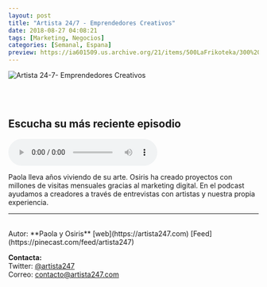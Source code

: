 ```yaml
---
layout: post
title: "Artista 24/7 - Emprendedores Creativos"
date: 2018-08-27 04:08:21
tags: [Marketing, Negocios]
categories: [Semanal, Espana]
preview: https://ia601509.us.archive.org/21/items/500LaFrikoteka/300%20artista247-portada%20-%20Osiris%20Magro.jpeg
---
```


![Artista 24-7- Emprendedores Creativos](https://ia801509.us.archive.org/21/items/500LaFrikoteka/500%20artista247-portada%20-%20Osiris%20Magro.jpeg)

<br/>
<br/>

## Escucha su más reciente episodio

<!--reproductor-feed=https://pinecast.com/feed/artista247-->
<!--reproductor-start-->
<audio id="audio" preload="auto" controls="" src="https://pinecast.com/listen/04e680e5-f10c-4512-befc-4df817e69134.mp3?source=rss&ext=asset.mp3"></audio>
<!--reproductor-end-->

Paola lleva años viviendo de su arte. Osiris ha creado proyectos con millones de visitas mensuales gracias al marketing digital. En el podcast ayudamos a creadores a través de entrevistas con artistas y nuestra propia experiencia.

_ _ _

<br>
Autor: **Paola y Osiris**  
[web](https://artista247.com)  
[Feed](https://pinecast.com/feed/artista247)  


**Contacta:**  
Twitter: [@artista247](https://twitter.com/artista247)  
Correo: [contacto@artista247.com](mailto:contacto@artista247.com)  

